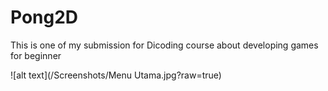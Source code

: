 # Pong2D
 This is one of my submission for Dicoding course about developing  games for beginner
 
![alt text](/Screenshots/Menu Utama.jpg?raw=true)


